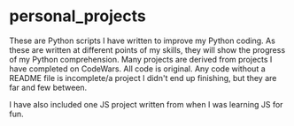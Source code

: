# personal_projects

These are Python scripts I have written to improve my Python coding. As these are written at different points of my skills, they will show the progress of my Python comprehension. Many projects are derived from projects I have completed on CodeWars. All code is original. Any code without a README file is incomplete/a project I didn't end up finishing, but they are far and few between.

I have also included one JS project written from when I was learning JS for fun.
